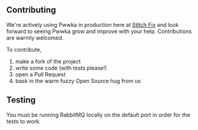 
## Contributing

We're actively using Pwwka in production here at [Stitch Fix](http://technology.stitchfix.com/) and look forward to seeing Pwwka grow and improve with your help. Contributions are warmly welcomed.

To contribute, 
1. make a fork of the project
2. write some code (with tests please!) 
3. open a Pull Request	
4. bask in the warm fuzzy Open Source hug from us

## Testing
<a name="testing"></a>

You must be running RabbitMQ locally on the default port in order for the tests to work.
